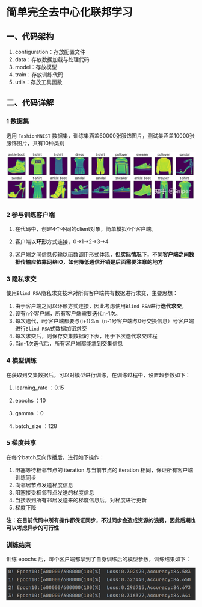 # 简单完全去中心化联邦学习

## 一、代码架构

1. configuration：存放配置文件
2. data：存放数据加载与处理代码
3. model：存放模型
4. train：存放训练代码
5. utils：存放工具函数

## 二、代码详解

### 1 数据集

选用 `FashionMNIST` 数据集，训练集涵盖60000张服饰图片，测试集涵盖10000张服饰图片，共有10种类别

![image-20230806184146406](./img/image-20230806184146406.png)

### 2 参与训练客户端

1. 在代码中，创建4个不同的client对象，简单模拟4个客户端。

2. 客户端以**环形**方式连接，0->1->2->3->4
3. 客户端之间信息传输以函数调用形式体现，**但实际情况下，不同客户端之间数据传输应依靠网络IO，如何降低通信开销是后面需要注意的地方**

### 3 隐私求交

使用`Blind RSA`隐私求交技术对所有客户端共有数据进行求交，主要思想：

1. 由于客户端之间以环形方式连接，因此考虑使用`Blind RSA`进行**迭代求交**。
2. 设有n个客户端，所有客户端需要迭代n-1次。
3. 每次迭代，i号客户端都要与(i+1)%n（n-1号客户端与0号交换信息）号客户端进行`Blind RSA`式数据加密求交
4. 每次求交后，则保存交集数据的下表，用于下次迭代求交过程
5. 当n-1次迭代后，所有客户端都能拿到交集信息

### 4 模型训练

在获取到交集数据后，可以对模型进行训练，在训练过程中，设置超参数如下：

1. learning_rate ：0.15

2. epochs ：10

3. gamma ：0
4. batch_size ：128

### 5 梯度共享

在每个batch反向传播后，进行如下操作：

1. 阻塞等待相邻节点的 iteration 与当前节点的 iteration 相同，保证所有客户端训练同步
2. 向邻居节点发送梯度信息
3. 阻塞接受相邻节点发送的梯度信息
4. 当接收到所有邻居发送来的梯度信息后，对梯度进行更新
5. 梯度下降

**注：在目前代码中所有操作都保证同步，不过同步会造成资源的浪费，因此后期也可以考虑异步的可行性**

### 训练结束

训练 epochs 后，每个客户端都拿到了自身训练后的模型参数，训练结果如下：

![image-20230806194307470](./img/image-20230806194307470.png)
